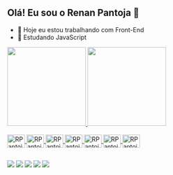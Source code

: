## Olá! Eu sou o Renan Pantoja 👋

- 🔭 Hoje eu estou trabalhando com Front-End
- 🌱 Estudando JavaScript

<div>
  <a href="https://github.com/rpantojaa">
  <img height="180em" src="https://github-readme-stats.vercel.app/api?username=rpantojaa&show_icons=true&theme=dark&include_açç_commits=true&count_private=true"/>
  <img height="180em" src="https://github-readme-stats.vercel.app/api/top-langs/?username=rpantojaa&layout=compact&langs_count-16&theme=dark"/>
</div>

<div style="display: inline_block"><br>
  <img align="center" alt="RPantoja-Js" height="30" width="40" src="https://raw.githubusercontent.com/devicons/devicon/master/icons/javascript/javascript-plain.svg">
  <img align="center" alt="RPantoja-Ts" height="30" width="40" src="https://raw.githubusercontent.com/devicons/devicon/master/icons/typescript/typescript-plain.svg">
  <img align="center" alt="RPantoja-React" height="30" width="40" src="https://raw.githubusercontent.com/devicons/devicon/master/icons/react/react-original.svg">
  <img align="center" alt="RPantoja-HTML" height="30" width="40" src="https://raw.githubusercontent.com/devicons/devicon/master/icons/html5/html5-original.svg">
  <img align="center" alt="RPantoja-CSS" height="30" width="40" src="https://raw.githubusercontent.com/devicons/devicon/master/icons/css3/css3-original.svg">
  <img align="center" alt="RPantoja-Python" height="30" width="40" src="https://raw.githubusercontent.com/devicons/devicon/master/icons/python/python-original.svg">
  <img align="center" alt="RPantoja-Csharp" height="30" width="40" src="https://raw.githubusercontent.com/devicons/devicon/master/icons/csharp/csharp-original.svg">
</div>
  
  ##
 
<div> 
  <a href="https://instagram.com/rpantojaa" target="_blank"><img src="https://img.shields.io/badge/-Instagram-%23E4405F?style=for-the-badge&logo=instagram&logoColor=white" target="_blank"></a>
 	<a href="https://www.twitch.tv/tojaah" target="_blank"><img src="https://img.shields.io/badge/Twitch-9146FF?style=for-the-badge&logo=twitch&logoColor=white" target="_blank"></a>
 <a href="https://discord.gg/ve672px" target="_blank"><img src="https://img.shields.io/badge/Discord-7289DA?style=for-the-badge&logo=discord&logoColor=white" target="_blank"></a> 
  <a href = "mailto:renanaspantoja@gmail.com"><img src="https://img.shields.io/badge/-Gmail-%23333?style=for-the-badge&logo=gmail&logoColor=white" target="_blank"></a>
  <a href="https://www.linkedin.com/in/renanaspantoja/" target="_blank"><img src="https://img.shields.io/badge/-LinkedIn-%230077B5?style=for-the-badge&logo=linkedin&logoColor=white" target="_blank"></a>
</div>

